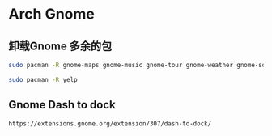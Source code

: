 # Arch Gnome
## 卸载Gnome 多余的包
```bash
sudo pacman -R gnome-maps gnome-music gnome-tour gnome-weather gnome-software epiphany gnome-user-docs  totem simple-scan snapshot

sudo pacman -R yelp
```
## Gnome Dash to dock
```
https://extensions.gnome.org/extension/307/dash-to-dock/
```
